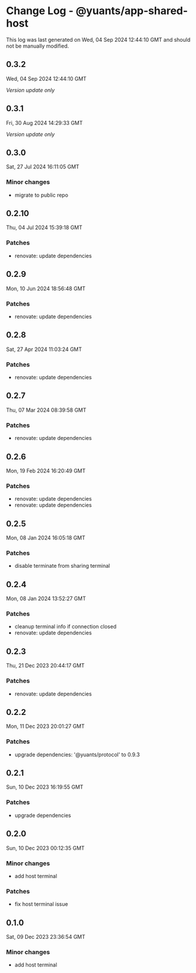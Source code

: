 # Change Log - @yuants/app-shared-host

This log was last generated on Wed, 04 Sep 2024 12:44:10 GMT and should not be manually modified.

## 0.3.2
Wed, 04 Sep 2024 12:44:10 GMT

_Version update only_

## 0.3.1
Fri, 30 Aug 2024 14:29:33 GMT

_Version update only_

## 0.3.0
Sat, 27 Jul 2024 16:11:05 GMT

### Minor changes

- migrate to public repo

## 0.2.10
Thu, 04 Jul 2024 15:39:18 GMT

### Patches

- renovate: update dependencies

## 0.2.9
Mon, 10 Jun 2024 18:56:48 GMT

### Patches

- renovate: update dependencies

## 0.2.8
Sat, 27 Apr 2024 11:03:24 GMT

### Patches

- renovate: update dependencies

## 0.2.7
Thu, 07 Mar 2024 08:39:58 GMT

### Patches

- renovate: update dependencies

## 0.2.6
Mon, 19 Feb 2024 16:20:49 GMT

### Patches

- renovate: update dependencies
- renovate: update dependencies

## 0.2.5
Mon, 08 Jan 2024 16:05:18 GMT

### Patches

- disable terminate from sharing terminal

## 0.2.4
Mon, 08 Jan 2024 13:52:27 GMT

### Patches

- cleanup terminal info if connection closed
- renovate: update dependencies

## 0.2.3
Thu, 21 Dec 2023 20:44:17 GMT

### Patches

- renovate: update dependencies

## 0.2.2
Mon, 11 Dec 2023 20:01:27 GMT

### Patches

- upgrade dependencies: '@yuants/protocol' to 0.9.3

## 0.2.1
Sun, 10 Dec 2023 16:19:55 GMT

### Patches

- upgrade dependencies

## 0.2.0
Sun, 10 Dec 2023 00:12:35 GMT

### Minor changes

- add host terminal

### Patches

- fix host terminal issue

## 0.1.0
Sat, 09 Dec 2023 23:36:54 GMT

### Minor changes

- add host terminal

